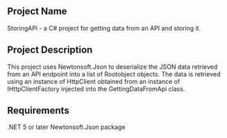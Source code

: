 

## Project Name
StoringAPi - a C# project for getting data from an API and storing it.

## Project Description
This project uses Newtonsoft.Json to deserialize the JSON data retrieved from an API endpoint into a list of Rootobject objects. The data is retrieved using an instance of HttpClient obtained from an instance of IHttpClientFactory injected into the GettingDataFromApi class.

## Requirements
.NET 5 or later
Newtonsoft.Json package
